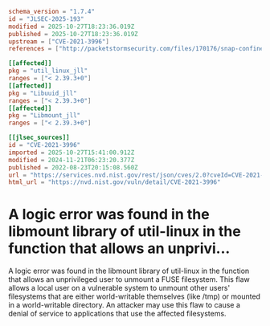 ```toml
schema_version = "1.7.4"
id = "JLSEC-2025-193"
modified = 2025-10-27T18:23:36.019Z
published = 2025-10-27T18:23:36.019Z
upstream = ["CVE-2021-3996"]
references = ["http://packetstormsecurity.com/files/170176/snap-confine-must_mkdir_and_open_with_perms-Race-Condition.html", "http://seclists.org/fulldisclosure/2022/Dec/4", "http://www.openwall.com/lists/oss-security/2022/11/30/2", "https://access.redhat.com/security/cve/CVE-2021-3996", "https://bugzilla.redhat.com/show_bug.cgi?id=2024628", "https://github.com/util-linux/util-linux/commit/166e87368ae88bf31112a30e078cceae637f4cdb", "https://mirrors.edge.kernel.org/pub/linux/utils/util-linux/v2.37/v2.37.3-ReleaseNotes", "https://security.gentoo.org/glsa/202401-08", "https://security.netapp.com/advisory/ntap-20221209-0002/", "https://www.openwall.com/lists/oss-security/2022/01/24/2", "http://packetstormsecurity.com/files/170176/snap-confine-must_mkdir_and_open_with_perms-Race-Condition.html", "http://seclists.org/fulldisclosure/2022/Dec/4", "http://www.openwall.com/lists/oss-security/2022/11/30/2", "https://access.redhat.com/security/cve/CVE-2021-3996", "https://bugzilla.redhat.com/show_bug.cgi?id=2024628", "https://github.com/util-linux/util-linux/commit/166e87368ae88bf31112a30e078cceae637f4cdb", "https://mirrors.edge.kernel.org/pub/linux/utils/util-linux/v2.37/v2.37.3-ReleaseNotes", "https://security.gentoo.org/glsa/202401-08", "https://security.netapp.com/advisory/ntap-20221209-0002/", "https://www.openwall.com/lists/oss-security/2022/01/24/2"]

[[affected]]
pkg = "util_linux_jll"
ranges = ["< 2.39.3+0"]
[[affected]]
pkg = "Libuuid_jll"
ranges = ["< 2.39.3+0"]
[[affected]]
pkg = "Libmount_jll"
ranges = ["< 2.39.3+0"]

[[jlsec_sources]]
id = "CVE-2021-3996"
imported = 2025-10-27T15:41:00.912Z
modified = 2024-11-21T06:23:20.377Z
published = 2022-08-23T20:15:08.560Z
url = "https://services.nvd.nist.gov/rest/json/cves/2.0?cveId=CVE-2021-3996"
html_url = "https://nvd.nist.gov/vuln/detail/CVE-2021-3996"
```

# A logic error was found in the libmount library of util-linux in the function that allows an unprivi...

A logic error was found in the libmount library of util-linux in the function that allows an unprivileged user to unmount a FUSE filesystem. This flaw allows a local user on a vulnerable system to unmount other users' filesystems that are either world-writable themselves (like /tmp) or mounted in a world-writable directory. An attacker may use this flaw to cause a denial of service to applications that use the affected filesystems.


